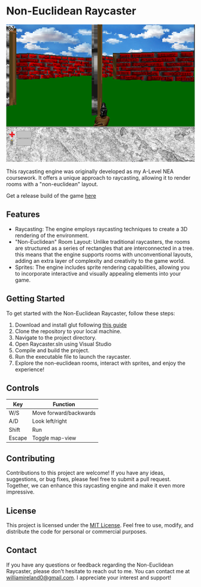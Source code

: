# Non-Euclidean Raycaster

[![Screenshot](https://github.com/seksea/raycaster_cpp/blob/master/resources/raycaster.png)](https://github.com/seksea/raycaster_cpp/blob/master/resources/raycaster.mp4)

This raycasting engine was originally developed as my A-Level NEA coursework. It offers a unique approach to raycasting, allowing it to render rooms with a "non-euclidean" layout.

Get a release build of the game [here](https://github.com/seksea/raycaster_cpp/releases/tag/windows-release)

## Features

- Raycasting: The engine employs raycasting techniques to create a 3D rendering of the environment.
- "Non-Euclidean" Room Layout: Unlike traditional raycasters, the rooms are structured as a series of rectangles that are interconnected in a tree. this means that the engine supports rooms with unconventional layouts, adding an extra layer of complexity and creativity to the game world.
- Sprites: The engine includes sprite rendering capabilities, allowing you to incorporate interactive and visually appealing elements into your game.

## Getting Started

To get started with the Non-Euclidean Raycaster, follow these steps:

1. Download and install glut following [this guide](https://blog.albertarmea.com/post/40667525183/installing-glut-on-windows)
1. Clone the repository to your local machine.
2. Navigate to the project directory.
3. Open Raycaster.sln using Visual Studio
3. Compile and build the project.
4. Run the executable file to launch the raycaster.
5. Explore the non-euclidean rooms, interact with sprites, and enjoy the experience!

## Controls
| Key   | Function               |
|-------|------------------------|
| W/S   | Move forward/backwards |
| A/D   | Look left/right        |
| Shift | Run                    |
| Escape| Toggle map-view        |

## Contributing

Contributions to this project are welcome! If you have any ideas, suggestions, or bug fixes, please feel free to submit a pull request. Together, we can enhance this raycasting engine and make it even more impressive.

## License

This project is licensed under the [MIT License](https://github.com/seksea/raycaster_cpp/blob/master/LICENSE). Feel free to use, modify, and distribute the code for personal or commercial purposes.

## Contact

If you have any questions or feedback regarding the Non-Euclidean Raycaster, please don't hesitate to reach out to me. You can contact me at [williamireland0@gmail.com](mailto:williamireland0@gmail.com). I appreciate your interest and support!
